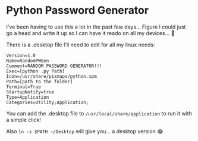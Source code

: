 # Python Password Generator

I've been having to use this a lot in the past few days... Figure I could just go a head and write it up so I can have it reado on all my devices... :information_desk_person:

There is a .desktop file I'll need to edit for all my linux needs:

```[Desktop Entry]
Version=1.0
Name=RandomPWGen
Comment=RANDOM PASSWORD GENERATOR!!!
Exec=[python .py Path]
Icon=/usr/share/pixmaps/python.xpm
Path=[path to the folder]
Terminal=True
StartupNotify=true
Type=Application
Categories=Utility;Application;
```

You can add the .desktop file to `/usr/local/share/application` to run it with a simple click!

Also `ln -s $PATH ~/Desktop` will give you... a desktop version :joy:
